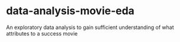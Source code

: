 # data-analysis-movie-eda
An exploratory data analysis to gain sufficient understanding of what attributes to a success movie
